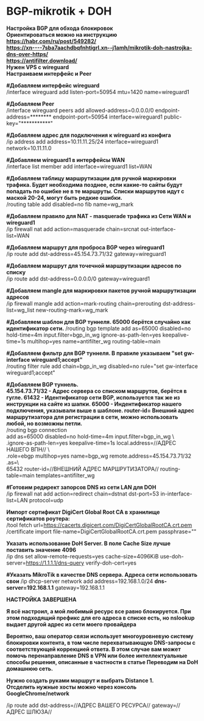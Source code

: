 # BGP-mikrotik + DOH
**Настройка BGP для обхода блокировок  
Ориентироваться можно на инструкцию  
https://habr.com/ru/post/549282/  
https://xn----7sba7aachdbqfnhtigrl.xn--j1amh/mikrotik-doh-nastrojka-dns-over-https/  
https://antifilter.download/  
Нужен VPS с wireguard  
Настраиваем интерфейс и Peer**  

**#Добавляем интерфейс wireguard**  
/interface wireguard add listen-port=50954 mtu=1420 name=wireguard1  

**#Добавляем Peer**  
/interface wireguard peers add allowed-address=0.0.0.0/0 endpoint-address=******** endpoint-port=50954 interface=wireguard1 public-key="***********"  

**#Добавляем адрес для подключения к wireguard из конфига**  
/ip address add address=10.11.11.25/24 interface=wireguard1 network=10.11.11.0  

**#Добавляем wireguard1 в интерфейсы WAN**  
/interface list member add interface=wireguard1 list=WAN  

**#Добавляем таблицу маршрутизации для ручной маркировки трафика. Будет необходима позднее, если какие-то сайты будут попадать по ошибке не в те маршруты. Списки маршрутов идут с маской 20-24, могут быть редкие ошибки.**  
/routing table add disabled=no fib name=wg_mark  

**#Добавляем правило для NAT - masquerade трафика из Сети WAN и wireguard1**  
/ip firewall nat add action=masquerade chain=srcnat out-interface-list=WAN  

**#Добавляем маршрут для проброса BGP через wireguard1**  
/ip route add dst-address=45.154.73.71/32 gateway=wireguard1  

**#Добавляем маршрут для точечной маршрутизации адресов по списку**  
/ip route add dst-address=0.0.0.0/0 gateway=wireguard1  

**#Добавляем mangle для маркировки пакетов ручной маршрутизации адресов**  
/ip firewall mangle add action=mark-routing chain=prerouting dst-address-list=wg_list new-routing-mark=wg_mark  

**#Добавляем шаблон для BGP туннеля. 65000 берётся случайно как идентификатор сети.**
/routing bgp template add as=65000 disabled=no hold-time=4m input.filter=bgp_in_wg ignore-as-path-len=yes keepalive-time=1s multihop=yes name=antifilter_wg routing-table=main  

**#Добавляем фильтр для BGP туннеля. В правиле указываем "set gw-interface wireguard1;accept"**  
/routing filter rule add chain=bgp_in_wg disabled=no rule="set gw-interface wireguard1;accept"  

**#Добавляем BGP туннель.  
45.154.73.71/32 - Адрес сервера со списком маршрутов, берётся в гугле. 61432 - Идентификатор сети BGP, используется так же из инструкции на сайте из шапки. 65000 - Индентификатор нашего подключения, указывали выше в шаблоне. router-id= Внешний адрес маршрутизатора для регистрации в сети, можно использовать любой, но возможны петли.**  
/routing bgp connection  
add as=65000 disabled=no hold-time=4m input.filter=bgp_in_wg \  
    .ignore-as-path-len=yes keepalive-time=1s local.address=//АДРЕС НАШЕГО ВПН// \  
    .role=ebgp multihop=yes name=bgp_wg remote.address=45.154.73.71/32 .as=\  
    65432 router-id=//ВНЕШНИЙ АДРЕС МАРШРУТИЗАТОРА// routing-table=main templates=antifilter_wg  

**#Готовим редирект запорсов DNS из сети LAN для DOH**  
/ip firewall nat add action=redirect chain=dstnat dst-port=53 in-interface-list=LAN protocol=udp  

**Импорт сертификат DigiCert Global Root CA в хранилище сертификатов роутера:**  
/tool fetch url=https://cacerts.digicert.com/DigiCertGlobalRootCA.crt.pem  
/certificate import file-name=DigiCertGlobalRootCA.crt.pem passphrase=""  

**Указать использование DoH Server. В поле Cache Size лучше поставить значение 4096**  
/ip dns set allow-remote-requests=yes cache-size=4096KiB use-doh-server=https://1.1.1.1/dns-query verify-doh-cert=yes  

**#Указать MikroTik в качестве DNS сервера. Адреса сети использовать свои**
/ip dhcp-server network add address=192.168.1.0/24 **dns-server=192.168.1.1** gateway=192.168.1.1


**НАСТРОЙКА ЗАВЕРШЕНА**

**Я всё настроил, а мой любимый ресурс все равно блокируется. При этом подходящий префикс для его адреса в списке есть, но nslookup выдает другой адрес из сети моего провайдера**  

**Вероятно, ваш оператор связи использует многоуровневую систему блокировки контента, в том числе перехватывающую DNS-запросы с соответствующей коррекцией ответа. В этом случае вам может помочь перенаправление DNS в VPN или более интеллектуальные способы решения, описанные в частности в статье Переводим на DoH домашнюю сеть.**  

**Нужно создать руками маршрут и выбрать Distance 1.**  
**Отсделить нужные хосты можно через консоль GoogleChrome/network**  

/ip route add dst-address=//АДРЕС ВАШЕГО РЕСУРСА// gateway=//АДРЕС ШЛЮЗА//  
